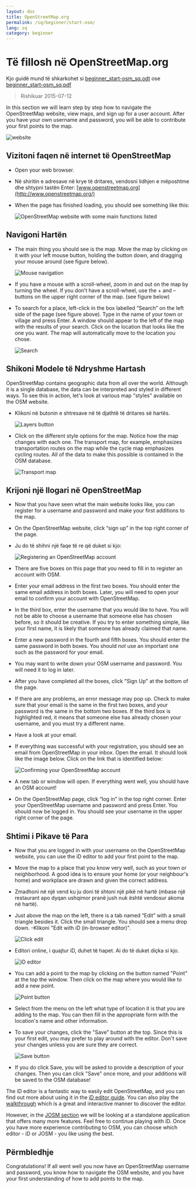 ```yaml
---
layout: doc
title: OpenStreetMap.org
permalink: /sq/beginner/start-osm/
lang: sq
category: beginner
---
```


Të fillosh në OpenStreetMap.org
====================================

Kjo guidë mund të shkarkohet si [beginner_start-osm_sq.odt](/files/beginner_start-osm_sq.odt) ose [beginner_start-osm_sq.pdf](/files/beginner_start-osm_sq.pdf)  
> Rishikuar 2015-07-12  

In this section we will learn step by step how to navigate the OpenStreetMap website, view maps, and sign up for a user account. After you have your own username and password, you will be able to contribute your first points to the map.

![website][]

Vizitoni faqen në internet të OpenStreetMap
-------------------------------

-   Open your web browser.
- Në shiritin e adresave në krye të dritares, vendosni lidhjen e mëposhtme dhe shtypni tastën Enter:
    [www.openstreetmap.org](http://www.openstreetmap.org/)
-   When the page has finished loading, you should see something like this:

    ![OpenStreetMap website with some main functions listed][]

Navigoni Hartën
----------------

-   The main thing you should see is the map. Move the map by clicking on it with your left mouse button, holding the button down, and dragging your mouse around (see figure below).

    ![Mouse navigation][]

-   If you have a mouse with a scroll-wheel, zoom in and out on the map by turning the wheel. If you don’t have a scroll-wheel, use the + and – buttons on the upper right corner of the map. (see figure below)
-   To search for a place, left-click in the box labelled “Search” on the left side of the page (see figure above). Type in the name of your town or village and press Enter. A window should appear to the left of the map with the results of your search. Click on the location that looks like the one you want. The map will automatically move to the location you chose.

    ![Search][]
   

Shikoni Modele të Ndryshme Hartash
------------------------

OpenStreetMap contains geographic data from all over the world. Although it is a single database, the data can be interpreted and styled in different ways. To see this in action, let's look at various map "styles" available on the OSM website.

- Klikoni në butonin e shtresave në të djathtë të dritares së hartës.

    ![Layers button][]

-   Click on the different style options for the map. Notice how the map changes with each one. The transport map, for example, emphasizes transportation routes on the map while the cycle map emphasizes cycling routes. All of the data to make this possible is contained in the OSM database.

    ![Transport map][]

Krijoni një llogari në OpenStreetMap
-------------------------------

-   Now that you have seen what the main website looks like, you can register for a username and password and make your first additions to the map.
-   On the OpenStreetMap website, click “sign up” in the top right corner of the page.
- Ju do të shihni një faqe të re që duket si kjo:

    ![Registering an OpenStreetMap account][]

-   There are five boxes on this page that you need to fill in to register an account with OSM.
-   Enter your email address in the first two boxes. You should enter the same email address in both boxes. Later, you will need to open your email to confirm your account with OpenStreetMap.
-   In the third box, enter the username that you would like to have.  You will not be able to choose a username that someone else has chosen before, so it should be creative. If you try to enter something simple, like your first name, it is likely that someone has already claimed that name.
-   Enter a new password in the fourth and fifth boxes. You should enter the same password in both boxes. You should *not* use an important one such as the password for your email.
-   You may want to write down your OSM username and password. You will need it to log in later.
-   After you have completed all the boxes, click "Sign Up" at the bottom of the page.
-   If there are any problems, an error message may pop up. Check to make sure that your email is the same in the first two boxes, and your password is the same in the bottom two boxes. If the third box is highlighted red, it means that someone else has already chosen your username, and you must try a different name.
-   Have a look at your email.
-   If everything was successful with your registration, you should see an email from OpenStreetMap in your inbox. Open the email. It should look like the image below. Click on the link that is identified below:

    ![Confirming your OpenStreetMap account][]

-   A new tab or window will open. If everything went well, you should have an OSM account!
-   On the OpenStreetMap page, click “log in” in the top right corner.  Enter your OpenStreetMap username and password and press Enter. You should now be logged in. You should see your username in the upper right corner of the page.

Shtimi i Pikave të Para
------------------------

-   Now that you are logged in with your username on the OpenStreetMap website, you can use the iD editor to add your first point to the map.
-   Move the map to a place that you know very well, such as your town or neighborhood. A good idea is to ensure your home (or your neighbour's home) and workplace are drawn and given the correct address. 
- Zmadhoni në një vend ku ju doni të shtoni një pikë në hartë (mbase një restaurant apo dyqan ushqimor pranë jush nuk është vendosur akoma në hartë).
-   Just above the map on the left, there is a tab named “Edit” with a small triangle besides it. Click the small triangle. You should see a menu drop down.
-Klikoni "Edit with iD (in-browser editor)".

    ![Click edit][]

- Editori online, i quajtur iD, duhet të hapet. Ai do të duket diçka si kjo.

    ![iD editor][]

-   You can add a point to the map by clicking on the button named "Point" at the top the window. Then click on the map where you would like to add a new point.

    ![Point button][]    

-   Select from the menu on the left what type of location it is that you are adding to the map. You can then fill in the appropriate form with the location's name and other information.
-   To save your changes, click the "Save" button at the top. Since this is your first edit, you may prefer to play around with the editor. Don't save your changes unless you are sure they are correct.

    ![Save button][]    

-   If you do click Save, you will be asked to provide a description of your changes.  Then you can click "Save" once more, and your additions will be saved to the OSM database!


The iD editor is a fantastic way to easily edit OpenStreetMap, and you can find out more about using it in the [iD editor guide](/en/beginner/id-editor/).  You can also play the [walkthrough](http://www.openstreetmap.org/edit?editor=id#walkthrough=true) which is a great and interactive manner to discover the editor.

However, in the [JOSM section](/en/josm/) we will be looking at a standalone application that offers many more features.  Feel free to continue playing with iD. Once you have more experience contributing to OSM, you can choose which editor - iD or JOSM - you like using the best.

Përmbledhje
-------

Congratulations! If all went well you now have an OpenStreetMap username and password, you know how to navigate the OSM website, and you have your first understanding of how to add points to the map.



[website]: /images/beginner/start-osm_website.png
[OpenStreetMap website with some main functions listed]: /images/beginner/osm-website-main-functions.png
[Mouse navigation]: /images/beginner/mouse-navigation.png
[Search]: /images/beginner/search.png
[Layers button]: /images/beginner/layers.png
[Transport map]: /images/beginner/transport-map.png
[Registering an OpenStreetMap account]: /images/beginner/registering-account.png
[Confirming your OpenStreetMap account]: /images/beginner/confirming-account.png
[Click edit]: /images/beginner/click-edit.png
[iD editor]: /images/beginner/id-editor.png
[Point button]: /images/beginner/point-button.png
[Save button]: /images/beginner/save-button.png